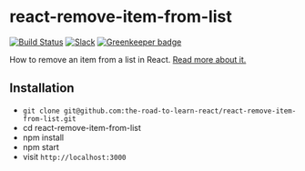 # react-remove-item-from-list

[![Build Status](https://travis-ci.org/the-road-to-learn-react/react-remove-item-from-list.svg?branch=master)](https://travis-ci.org/the-road-to-learn-react/react-remove-item-from-list) [![Slack](https://slack-the-road-to-learn-react.wieruch.com/badge.svg)](https://slack-the-road-to-learn-react.wieruch.com/) [![Greenkeeper badge](https://badges.greenkeeper.io/the-road-to-learn-react/react-remove-item-from-list.svg)](https://greenkeeper.io/)

How to remove an item from a list in React. [Read more about it.](https://www.robinwieruch.de/react-remove-item-from-list)

## Installation

- `git clone git@github.com:the-road-to-learn-react/react-remove-item-from-list.git`
- cd react-remove-item-from-list
- npm install
- npm start
- visit `http://localhost:3000`
